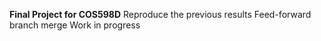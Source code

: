**Final Project for COS598D**
Reproduce the previous results
Feed-forward branch merge
Work in progress
